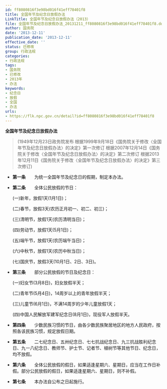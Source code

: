 ```yaml
---
id: ff8080816f3e98bd016f41eff78401f8
title: 全国年节及纪念日放假办法
LinkTitle: 全国年节及纪念日放假办法（2013）
file: 全国年节及纪念日放假办法_20131211_ff8080816f3e98bd016f41eff78401f8.docx
author: 国务院
date: '2013-12-11'
publication_date: '2013-12-11'
effective_date: ''
status: 已修改
group: 行政法规
categories:
- 行政法规
tags:
- 国务院
- 已修改
- 2013年
- 办法
keywords:
- 纪念日
- 放假
- 全国
- 办法
urls:
- https://flk.npc.gov.cn/detail?id=ff8080816f3e98bd016f41eff78401f8
---
```


**全国年节及纪念日放假办法**

> (1949年12月23日政务院发布 根据1999年9月18日《国务院关于修改〈全国年节及纪念日放假办法〉的决定》第一次修订 根据2007年12月14日《国务院关于修改〈全国年节及纪念日放假办法〉的决定》第二次修订 根据2013年12月11日《国务院关于修改〈全国年节及纪念日放假办法〉的决定》第三次修订)

- **第一条**　　为统一全国年节及纪念日的假期，制定本办法。

- **第二条**　　全体公民放假的节日：

  (一)新年，放假1天(1月1日)；

  (二)春节，放假3天(农历正月初一、初二、初三)；

  (三)清明节，放假1天(农历清明当日)；

  (四)劳动节，放假1天(5月1日)；

  (五)端午节，放假1天(农历端午当日)；

  (六)中秋节，放假1天(农历中秋当日)；

  (七)国庆节，放假3天(10月1日、2日、3日)。

- **第三条**　　部分公民放假的节日及纪念日：

  (一)妇女节(3月8日)，妇女放假半天；

  (二)青年节(5月4日)，14周岁以上的青年放假半天；

  (三)儿童节(6月1日)，不满14周岁的少年儿童放假1天；

  (四)中国人民解放军建军纪念日(8月1日)，现役军人放假半天。

- **第四条**　　少数民族习惯的节日，由各少数民族聚居地区的地方人民政府，按照各该民族习惯，规定放假日期。

- **第五条**　　二七纪念日、五卅纪念日、七七抗战纪念日、九三抗战胜利纪念日、九一八纪念日、教师节、护士节、记者节、植树节等其他节日、纪念日，均不放假。

- **第六条**　　全体公民放假的假日，如果适逢星期六、星期日，应当在工作日补假。部分公民放假的假日，如果适逢星期六、星期日，则不补假。

- **第七条**　　本办法自公布之日起施行。
